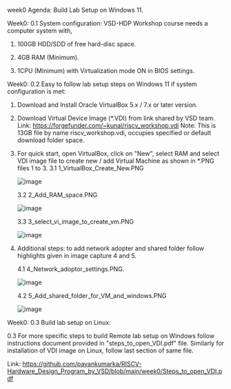 week0 Agenda: Build Lab Setup on Windows 11.



Week0: 0.1 System configuration: VSD-HDP Workshop course needs a computer system with, 

1. 100GB HDD/SDD of free hard-disc space.

2. 4GB RAM (Minimum).

3. 1CPU (Minimum) with Virtualization mode ON in BIOS settings.


Week0: 0.2 Easy to follow lab setup steps on Windows 11 if system configuration is met:

1. Download and Install Oracle VirtualBox 5.x / 7.x or later version.

2. Download Virtual Device Image (*.VDI) from link shared by VSD team.
    Link: https://forgefunder.com/~kunal/riscv_workshop.vdi 
    Note: This is 13GB file by name riscv_workshop.vdi, occupies specified or default download folder space.

3. For quick start, open VirtualBox, click on "New", select RAM and select VDI image file to create new / add Virtual Machine as shown in *.PNG files 1 to 3.
    3.1 1_VirtualBox_Create_New.PNG

   ![image](https://github.com/pavankumarka/RISCV-Hardware_Design_Program_by_VSD/assets/22821014/bc153e0d-b5a0-41bd-8f3a-c1d5f9412f65)


    3.2 2_Add_RAM_space.PNG

   ![image](https://github.com/pavankumarka/RISCV-Hardware_Design_Program_by_VSD/assets/22821014/b75e3bd5-8adb-422c-8c81-99c21e33f3b0)


    3.3 3_select_vi_image_to_create_vm.PNG

   ![image](https://github.com/pavankumarka/RISCV-Hardware_Design_Program_by_VSD/assets/22821014/49f52b43-22c3-4944-b3c4-b635ebd129d3)


5. Additional steps: to add network adopter and shared folder follow highlights given in image capture 4 and 5.

    4.1 4_Network_adoptor_settings.PNG.

   ![image](https://github.com/pavankumarka/RISCV-Hardware_Design_Program_by_VSD/assets/22821014/3cf6fab1-d0d1-4254-a35d-f95acdc07f8d)


    4.2 5_Add_shared_folder_for_VM_and_windows.PNG

   ![image](https://github.com/pavankumarka/RISCV-Hardware_Design_Program_by_VSD/assets/22821014/fe011849-63e8-492d-bdf3-e48114cd88c4)


Week0: 0.3 Build lab setup on Linux:

0.3 For more specific steps to build Remote lab setup on Windows follow instructions document provided in "steps_to_open_VDI.pdf" file. Similarly for installation of VDI image on Linux, follow last section of same file.

Link: https://github.com/pavankumarka/RISCV-Hardware_Design_Program_by_VSD/blob/main/week0/Steps_to_open_VDI.pdf 

